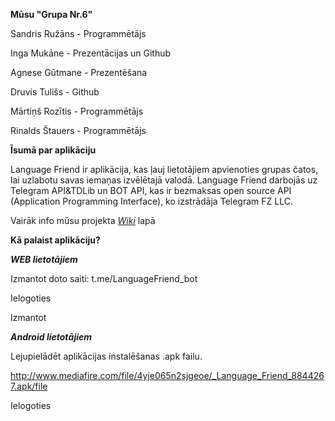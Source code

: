 **Mūsu "Grupa Nr.6"**

Sandris Ružāns - Programmētājs

Inga Mukāne - Prezentācijas un Github

Agnese Gūtmane - Prezentēšana

Druvis Tulišs - Github

Mārtiņš Rozītis - Programmētājs

Rinalds Štauers - Programmētājs


**Īsumā par aplikāciju**

Language Friend ir aplikācija, kas ļauj lietotājiem apvienoties grupas čatos, lai uzlabotu savas iemaņas izvēlētajā valodā. Language Friend darbojās uz Telegram API&TDLib un BOT API, kas ir bezmaksas open source API (Application Programming Interface), ko izstrādāja Telegram FZ LLC.


Vairāk info mūsu projekta [_Wiki_](https://github.com/sandr12234/Language-friend/wiki) lapā

**Kā palaist aplikāciju?**

***WEB lietotājiem***

Izmantot doto saiti: t.me/LanguageFriend_bot

Ielogoties

Izmantot

***Android lietotājiem***

Lejupielādēt aplikācijas instalēšanas .apk failu.

http://www.mediafire.com/file/4yje065n2sjgeoe/_Language_Friend_8844267.apk/file

Ielogoties



